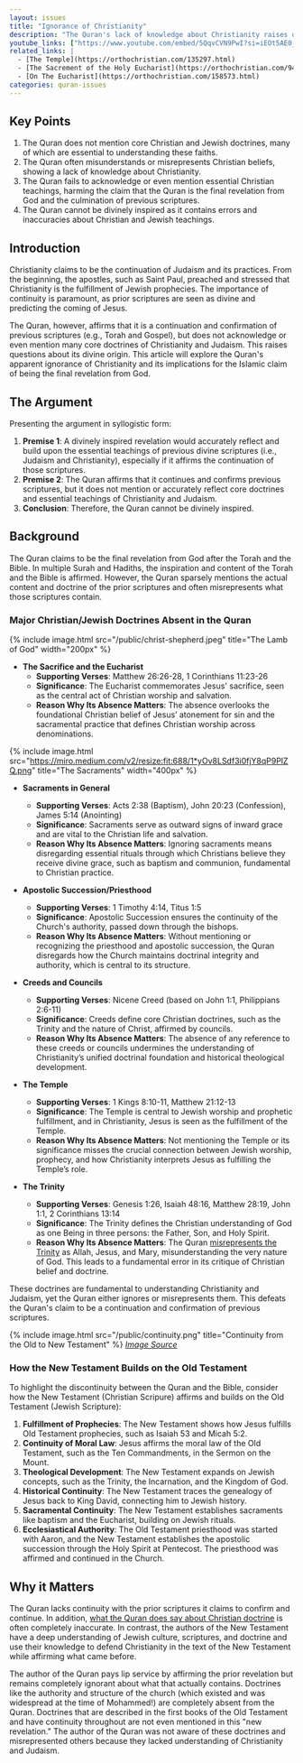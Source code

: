 ```yaml
---
layout: issues
title: "Ignorance of Christianity"
description: "The Quran's lack of knowledge about Christianity raises questions about its divine origin."
youtube_links: ["https://www.youtube.com/embed/5QqvCVN9PwI?si=iEOt5AE0_gO6eS1c", "https://www.youtube.com/embed/jkmh68urI6A?si=d9Y893EvkJt1SvWT"]
related_links: |
  - [The Temple](https://orthochristian.com/135297.html)
  - [The Sacrement of the Holy Eucharist](https://orthochristian.com/94688.html)
  - [On The Eucharist](https://orthochristian.com/158573.html)
categories: quran-issues
---
```


## Key Points

1. The Quran does not mention core Christian and Jewish doctrines, many of which are essential to understanding these faiths.
2. The Quran often misunderstands or misrepresents Christian beliefs, showing a lack of knowledge about Christianity.
3. The Quran fails to acknowledge or even mention essential Christian teachings, harming the claim that the Quran is the final revelation from God and the culmination of previous scriptures.
4. The Quran cannot be divinely inspired as it contains errors and inaccuracies about Christian and Jewish teachings.

## Introduction

Christianity claims to be the continuation of Judaism and its practices. From the beginning, the apostles, such as Saint Paul, preached and stressed that Christianity is the fulfillment of Jewish prophecies. The importance of continuity is paramount, as prior scriptures are seen as divine and predicting the coming of Jesus.

The Quran, however, affirms that it is a continuation and confirmation of previous scriptures (e.g., Torah and Gospel), but does not acknowledge or even mention many core doctrines of Christianity and Judaism. This raises questions about its divine origin. This article will explore the Quran's apparent ignorance of Christianity and its implications for the Islamic claim of being the final revelation from God.

## The Argument

Presenting the argument in syllogistic form:

1. **Premise 1**: A divinely inspired revelation would accurately reflect and build upon the essential teachings of previous divine scriptures (i.e., Judaism and Christianity), especially if it affirms the continuation of those scriptures.
2. **Premise 2**: The Quran affirms that it continues and confirms previous scriptures, but it does not mention or accurately reflect core doctrines and essential teachings of Christianity and Judaism.
3. **Conclusion**: Therefore, the Quran cannot be divinely inspired.

## Background

The Quran claims to be the final revelation from God after the Torah and the Bible. In multiple Surah and Hadiths, the inspiration and content of the Torah and the Bible is affirmed. However, the Quran sparsely mentions the actual content and doctrine of the prior scriptures and often misrepresents what those scriptures contain.

### Major Christian/Jewish Doctrines Absent in the Quran

{% include image.html src="/public/christ-shepherd.jpeg" title="The Lamb of God" width="200px" %}

- **The Sacrifice and the Eucharist**
  - **Supporting Verses**: Matthew 26:26-28, 1 Corinthians 11:23-26
  - **Significance**: The Eucharist commemorates Jesus' sacrifice, seen as the central act of Christian worship and salvation.
  - **Reason Why Its Absence Matters**: The absence overlooks the foundational Christian belief of Jesus’ atonement for sin and the sacramental practice that defines Christian worship across denominations.

{% include image.html src="https://miro.medium.com/v2/resize:fit:688/1*yOv8LSdf3i0fjY8qP9PlZQ.png" title="The Sacraments" width="400px" %}

- **Sacraments in General**
  - **Supporting Verses**: Acts 2:38 (Baptism), John 20:23 (Confession), James 5:14 (Anointing)
  - **Significance**: Sacraments serve as outward signs of inward grace and are vital to the Christian life and salvation.
  - **Reason Why Its Absence Matters**: Ignoring sacraments means disregarding essential rituals through which Christians believe they receive divine grace, such as baptism and communion, fundamental to Christian practice.

- **Apostolic Succession/Priesthood**
  - **Supporting Verses**: 1 Timothy 4:14, Titus 1:5
  - **Significance**: Apostolic Succession ensures the continuity of the Church's authority, passed down through the bishops.
  - **Reason Why Its Absence Matters**: Without mentioning or recognizing the priesthood and apostolic succession, the Quran disregards how the Church maintains doctrinal integrity and authority, which is central to its structure.

- **Creeds and Councils**
  - **Supporting Verses**: Nicene Creed (based on John 1:1, Philippians 2:6-11)
  - **Significance**: Creeds define core Christian doctrines, such as the Trinity and the nature of Christ, affirmed by councils.
  - **Reason Why Its Absence Matters**: The absence of any reference to these creeds or councils undermines the understanding of Christianity’s unified doctrinal foundation and historical theological development.

- **The Temple**
  - **Supporting Verses**: 1 Kings 8:10-11, Matthew 21:12-13
  - **Significance**: The Temple is central to Jewish worship and prophetic fulfillment, and in Christianity, Jesus is seen as the fulfillment of the Temple.
  - **Reason Why Its Absence Matters**: Not mentioning the Temple or its significance misses the crucial connection between Jewish worship, prophecy, and how Christianity interprets Jesus as fulfilling the Temple’s role.

- **The Trinity**
  - **Supporting Verses**: Genesis 1:26, Isaiah 48:16, Matthew 28:19, John 1:1, 2 Corinthians 13:14
  - **Significance**: The Trinity defines the Christian understanding of God as one Being in three persons: the Father, Son, and Holy Spirit.
  - **Reason Why Its Absence Matters**: The Quran [misrepresents the Trinity](/issues/quran-trinity) as Allah, Jesus, and Mary, misunderstanding the very nature of God. This leads to a fundamental error in its critique of Christian belief and doctrine.

These doctrines are fundamental to understanding Christianity and Judaism, yet the Quran either ignores or misrepresents them. This defeats the Quran's claim to be a continuation and confirmation of previous scriptures.

{% include image.html src="/public/continuity.png" title="Continuity from the Old to New Testament" %}
*[Image Source](https://www.youtube.com/watch?v=jkmh68urI6A)*

### How the New Testament Builds on the Old Testament

To highlight the discontinuity between the Quran and the Bible, consider how the New Testament (Christian Scripure) affirms and builds on the Old Testament (Jewish Scripture):

1. **Fulfillment of Prophecies**: The New Testament shows how Jesus fulfills Old Testament prophecies, such as Isaiah 53 and Micah 5:2.
2. **Continuity of Moral Law**: Jesus affirms the moral law of the Old Testament, such as the Ten Commandments, in the Sermon on the Mount.
3. **Theological Development**: The New Testament expands on Jewish concepts, such as the Trinity, the Incarnation, and the Kingdom of God.
4. **Historical Continuity**: The New Testament traces the genealogy of Jesus back to King David, connecting him to Jewish history.
5. **Sacramental Continuity**: The New Testament establishes sacraments like baptism and the Eucharist, building on Jewish rituals.
6. **Ecclesiastical Authority**: The Old Testament priesthood was started with Aaron, and the New Testament establishes the apostolic succession through the Holy Spirit at Pentecost. The priesthood was affirmed and continued in the Church.

## Why it Matters

The Quran lacks continuity with the prior scriptures it claims to confirm and continue. In addition, [what the Quran does say about Christian doctrine](/issues/quran-trinity) is often completely inaccurate. In contrast, the authors of the New Testament have a deep understanding of Jewish culture, scriptures, and doctrine and use their knowledge to defend Christianity in the text of the New Testament while affirming what came before.

The author of the Quran pays lip service by affirming the prior revelation but remains completely ignorant about what that actually contains. Doctrines like the authority and structure of the church (which existed and was widespread at the time of Mohammed!) are completely absent from the Quran. Doctrines that are described in the first books of the Old Testament and have continuity throughout are not even mentioned in this "new revelation." The author of the Quran was not aware of these doctrines and misrepresented others because they lacked understanding of Christianity and Judaism.
